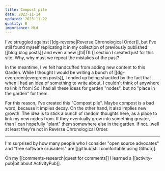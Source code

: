 ```yaml
---
title: Compost pile
date: 2023-11-14
updated: 2023-11-22
quality: B
importance: Mid
---
```


I've struggled against [[dg-reverse|Reverse Chronological Order]], but I've still found myself replicating it in my collection of previously published [[blog|blog posts]] and even a new [[til|TIL]] section I created just for this site. Why, why must we repeat the mistakes of the past?

In the meantime, I've felt handcuffed from adding new content to this Garden. While I thought I would be writing a bunch of [[dg-evergreen|evergreen posts]], I ended up being shackled by the fact that when I had an idea of something to write about, I couldn't think of anywhere to link it from! So I had all these ideas for garden "nodes", but no "place in the garden" for them.

For this reason, I've created this "Compost pile". Maybe compost is a bad word, because it implies decay. On the other hand, it also implies new growth. The idea is to stick a bunch of random thoughts here, as a place to link my new nodes from. If they eventually grow into something greater, than I can hopefully "plant" them somewhere else in the garden. If not...well at least they're not in Reverse Chronological Order.

---

I'm surprised by how many people who I consider "open source advocates" and "free software crusaders" are [[github|still comfortable using Github]].

On my [[comments-research|quest for comments]] I learned a [[activity-pub|bit about ActivityPub]].

